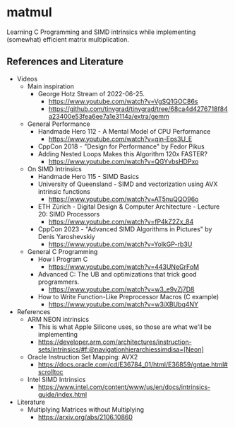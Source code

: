 # matmul
Learning C Programming and SIMD intrinsics while implementing (somewhat) efficient matrix multiplication.

## References and Literature
* Videos
    * Main inspiration
        * George Hotz Stream of 2022-06-25.
            * https://www.youtube.com/watch?v=VgSQ1GOC86s
            * https://github.com/tinygrad/tinygrad/tree/68ca4d4276718f84a23400e53fea6ee7a1e3114a/extra/gemm
    * General Performance
        * Handmade Hero 112 - A Mental Model of CPU Performance
            * https://www.youtube.com/watch?v=qin-Eps3U_E
        * CppCon 2018 - "Design for Performance" by Fedor Pikus
        * Adding Nested Loops Makes this Algorithm 120x FASTER?
            * https://www.youtube.com/watch?v=QGYvbsHDPxo
    * On SIMD Intrinsics
        * Handmade Hero 115 - SIMD Basics
        * University of Queensland - SIMD and vectorization using AVX intrinsic functions
            * https://www.youtube.com/watch?v=AT5nuQQO96o
        * ETH Zürich - Digital Design & Computer Architecture - Lecture 20: SIMD Processors
            * https://www.youtube.com/watch?v=fP4kZ2Zx_84
        * CppCon 2023 - "Advanced SIMD Algorithms in Pictures" by Denis Yaroshevskiy
            * https://www.youtube.com/watch?v=YolkGP-rb3U
    * General C Programming
        * How I Program C
            * https://www.youtube.com/watch?v=443UNeGrFoM
        * Advanced C: The UB and optimizations that trick good programmers.
            * https://www.youtube.com/watch?v=w3_e9vZj7D8
        * How to Write Function-Like Preprocessor Macros (C example)
            * https://www.youtube.com/watch?v=w3iXBUbq4NY
* References
    * ARM NEON intrinsics
        * This is what Apple Silicone uses, so those are what we'll be implementing
        * https://developer.arm.com/architectures/instruction-sets/intrinsics/#f:@navigationhierarchiessimdisa=[Neon]
    * Oracle Instruction Set Mapping: AVX2
        * https://docs.oracle.com/cd/E36784_01/html/E36859/gntae.html#scrolltoc
    * Intel SIMD Intrinsics
        * https://www.intel.com/content/www/us/en/docs/intrinsics-guide/index.html
* Literature
    * Multiplying Matrices without Multiplying
        * https://arxiv.org/abs/2106.10860